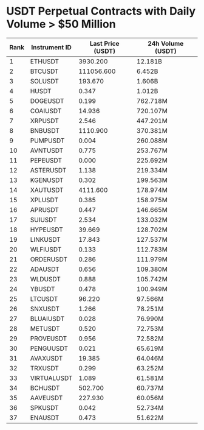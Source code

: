 # USDT Perpetual Contracts with Daily Volume > $50 Million

| Rank | Instrument ID | Last Price (USDT) | 24h Volume (USDT) |
|------|---------------|-------------------|-------------------|
| 1 | ETHUSDT | 3930.200 | 12.181B |
| 2 | BTCUSDT | 111056.600 | 6.452B |
| 3 | SOLUSDT | 193.670 | 1.606B |
| 4 | HUSDT | 0.347 | 1.012B |
| 5 | DOGEUSDT | 0.199 | 762.718M |
| 6 | COAIUSDT | 14.936 | 720.107M |
| 7 | XRPUSDT | 2.546 | 447.201M |
| 8 | BNBUSDT | 1110.900 | 370.381M |
| 9 | PUMPUSDT | 0.004 | 260.088M |
| 10 | AVNTUSDT | 0.775 | 253.767M |
| 11 | PEPEUSDT | 0.000 | 225.692M |
| 12 | ASTERUSDT | 1.138 | 219.334M |
| 13 | KGENUSDT | 0.302 | 199.563M |
| 14 | XAUTUSDT | 4111.600 | 178.974M |
| 15 | XPLUSDT | 0.385 | 158.975M |
| 16 | APRUSDT | 0.447 | 146.665M |
| 17 | SUIUSDT | 2.534 | 133.032M |
| 18 | HYPEUSDT | 39.669 | 128.702M |
| 19 | LINKUSDT | 17.843 | 127.537M |
| 20 | WLFIUSDT | 0.133 | 112.783M |
| 21 | ORDERUSDT | 0.286 | 111.979M |
| 22 | ADAUSDT | 0.656 | 109.380M |
| 23 | WLDUSDT | 0.888 | 105.742M |
| 24 | YBUSDT | 0.478 | 100.949M |
| 25 | LTCUSDT | 96.220 | 97.566M |
| 26 | SNXUSDT | 1.266 | 78.251M |
| 27 | BLUAIUSDT | 0.028 | 76.990M |
| 28 | METUSDT | 0.520 | 72.753M |
| 29 | PROVEUSDT | 0.956 | 72.582M |
| 30 | PENGUUSDT | 0.021 | 65.619M |
| 31 | AVAXUSDT | 19.385 | 64.046M |
| 32 | TRXUSDT | 0.299 | 63.252M |
| 33 | VIRTUALUSDT | 1.089 | 61.581M |
| 34 | BCHUSDT | 502.700 | 60.737M |
| 35 | AAVEUSDT | 227.930 | 60.056M |
| 36 | SPKUSDT | 0.042 | 52.734M |
| 37 | ENAUSDT | 0.473 | 51.622M |
